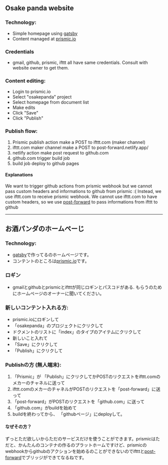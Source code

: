 ## Osake panda website

### Technology:

- Simple homepage using [gatsby](https://www.gatsbyjs.org/)
- Content managed at [prismic.io](https://wwwprismic.io/)

### Credentials

- gmail, github, prismic, ifttt all have same credentials.
Consult with website owner to get them.

### Content editing:

- Login to prismic.io
- Select "osakepanda" project
- Select homepage from document list 
- Make edits
- Click "Save"
- Click "Publish"

### Publish flow:

1. Prismic publish action make a POST to ifttt.com (maker channel)
2. ifttt.com maker channel make a POST to post-forward.netlify.app/
3. netlify action make post request to github.com
4. github.com trigger build job
5. build job deploy to github pages

#### Explanations

We want to trigger github actions from prismic webhook but we cannot pass custom headers and informations to github from prismic :(
Instead, we use ifttt.com to receive prismic webhook. We cannot use ifttt.com to have custom headers, so we use [post-forward](https://github.com/y-nk/post-forward) to pass informations from ifttt to github

---

## お酒パンダのホームペーじ

### Technology:

- [gatsby](https://www.gatsbyjs.org/)で作ってるのホームページです。
- コンテントのところは[prismic.io](https://wwwprismic.io/)です。

### ロギン

- gmailとgithubとprismicとiftttが同じロギンとパスコドがある.
もらうのためにホームページのオーナーに聞いてください。

### 新しいコンテント入れる方:

- prismic.ioにロギンして
- 「osakepanda」のプロジェクトにクリクして
- ドクメントのリストに「index」のタイプのアイテムにクリクして 
- 新しいこと入れて
- 「Save」にクリクして 
- 「Publish」にクリクして 

### Publishの方 (無人端末):

1. 「Prismic」が 「Publish」にクリクしてかPOSTのリクエストをifttt.comのメカーのチャネルに送って
2. ifttt.comのメカーのチャネルがPOSTのリクエストを「post-forward」に送って
3. 「post-forward」がPOSTのリクエストを「github.com」に送って
4. 「github.com」がbuildを始めて
5. buildを終わってから、 「githubページ」にdeployして。

#### なぜその方？

ずっとただ欲しいからただのサービスだけを使うことができます。prismicはただと、かんたんのコンテナの作るのプラットホームですけど、prismicのwebhookからgithubのアクションを始めるのことができないのでiftttと[post-forward](https://github.com/y-nk/post-forward)でブリッジができてなるねです。
